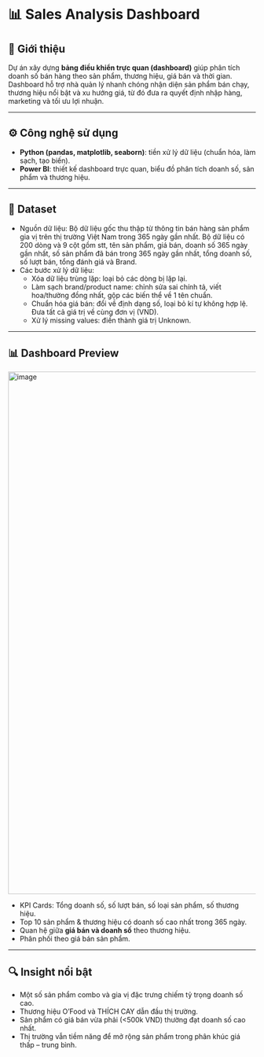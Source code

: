
# 📊 Sales Analysis Dashboard

## 📌 Giới thiệu

Dự án xây dựng **bảng điều khiển trực quan (dashboard)** giúp phân tích doanh số bán hàng theo sản phẩm, thương hiệu, giá bán và thời gian. Dashboard hỗ trợ nhà quản lý nhanh chóng nhận diện sản phẩm bán chạy, thương hiệu nổi bật và xu hướng giá, từ đó đưa ra quyết định nhập hàng, marketing và tối ưu lợi nhuận.

---

## ⚙️ Công nghệ sử dụng

* **Python (pandas, matplotlib, seaborn)**: tiền xử lý dữ liệu (chuẩn hóa, làm sạch, tạo biến).
* **Power BI**: thiết kế dashboard trực quan, biểu đồ phân tích doanh số, sản phẩm và thương hiệu.

---
## 📂 Dataset  
- Nguồn dữ liệu: Bộ dữ liệu gốc thu thập từ thông tin bán hàng sản phẩm gia vị trên thị trường Việt Nam trong 365 ngày gần nhất. Bộ dữ liệu có 200 dòng và 9 cột gồm stt, tên sản phẩm, giá bán, doanh số 365 ngày gần nhất, số sản phẩm đã bán trong 365 ngày gần nhất, tổng doanh số, số lượt bán, tổng đánh giá và Brand.
- Các bước xử lý dữ liệu:
    - Xóa dữ liệu trùng lặp: loại bỏ các dòng bị lặp lại.
    - Làm sạch brand/product name: chỉnh sửa sai chính tả, viết hoa/thường đồng nhất, gộp các biến thể về 1 tên chuẩn.
    - Chuẩn hóa giá bán: đổi về định dạng số, loại bỏ kí tự không hợp lệ. Đưa tất cả giá trị về cùng đơn vị (VND).
    - Xử lý missing values: điền thành giá trị Unknown.

---
## 📊 Dashboard Preview  
<img width="1833" height="1063" alt="image" src="https://github.com/user-attachments/assets/80009e27-a92b-472d-8f9a-a2202f6c3234" />

* KPI Cards: Tổng doanh số, số lượt bán, số loại sản phẩm, số thương hiệu.
* Top 10 sản phẩm & thương hiệu có doanh số cao nhất trong 365 ngày.
* Quan hệ giữa **giá bán và doanh số** theo thương hiệu.
* Phân phối theo giá bán sản phẩm.

---

## 🔍 Insight nổi bật

* Một số sản phẩm combo và gia vị đặc trưng chiếm tỷ trọng doanh số cao.
* Thương hiệu O’Food và THÍCH CAY dẫn đầu thị trường.
* Sản phẩm có giá bán vừa phải (<500k VND) thường đạt doanh số cao nhất.
* Thị trường vẫn tiềm năng để mở rộng sản phẩm trong phân khúc giá thấp – trung bình.

